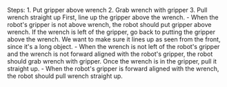
Steps:  1. Put gripper above wrench  2. Grab wrench with gripper  3. Pull wrench straight up
    First, line up the gripper above the wrench.
    - When the robot's gripper is not above wrench, the robot should put gripper above wrench.
    If the wrench is left of the gripper, go back to putting the gripper above the wrench. We want to make sure it lines up as seen from the front, since it's a long object.
    - When the wrench is not left of the robot's gripper and the wrench is not forward aligned with the robot's gripper, the robot should grab wrench with gripper.
    Once the wrench is in the gripper, pull it straight up.
    - When the robot's gripper is forward aligned with the wrench, the robot should pull wrench straight up.
